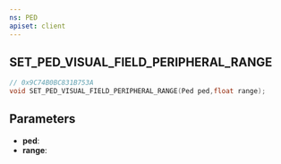 ```yaml
---
ns: PED
apiset: client
---
```

## SET_PED_VISUAL_FIELD_PERIPHERAL_RANGE

```c
// 0x9C74B0BC831B753A
void SET_PED_VISUAL_FIELD_PERIPHERAL_RANGE(Ped ped,float range);
```


## Parameters
* **ped**:
* **range**:



